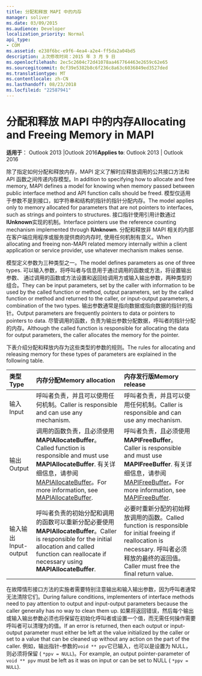 ```yaml
---
title: 分配和释放 MAPI 中的内存
manager: soliver
ms.date: 03/09/2015
ms.audience: Developer
localization_priority: Normal
api_type:
- COM
ms.assetid: e238f6bc-e9f6-4ea4-a2e4-ff5da2a04bd5
description: 上次修改时间：2015 年 3 月 9 日
ms.openlocfilehash: 2ec5c2604c72d41078aa467764463e2659c62e65
ms.sourcegitcommit: 0cf39e5382b8c6f236c8a63c6036849ed3527ded
ms.translationtype: MT
ms.contentlocale: zh-CN
ms.lasthandoff: 08/23/2018
ms.locfileid: "22587941"
---
```

# <a name="allocating-and-freeing-memory-in-mapi"></a><span data-ttu-id="aa493-103">分配和释放 MAPI 中的内存</span><span class="sxs-lookup"><span data-stu-id="aa493-103">Allocating and Freeing Memory in MAPI</span></span>

  
  
<span data-ttu-id="aa493-104">**适用于**： Outlook 2013 |Outlook 2016</span><span class="sxs-lookup"><span data-stu-id="aa493-104">**Applies to**: Outlook 2013 | Outlook 2016</span></span> 
  
<span data-ttu-id="aa493-105">除了指定如何分配和释放内存，MAPI 定义了解时应释放调用的公共接口方法和 API 函数之间传递内存模型。</span><span class="sxs-lookup"><span data-stu-id="aa493-105">In addition to specifying how to allocate and free memory, MAPI defines a model for knowing when memory passed between public interface method and API function calls should be freed.</span></span> <span data-ttu-id="aa493-106">模型仅适用于参数不是到接口，如字符串和结构的指针的指针分配内存。</span><span class="sxs-lookup"><span data-stu-id="aa493-106">The model applies only to memory allocated for parameters that are not pointers to interfaces, such as strings and pointers to structures.</span></span> <span data-ttu-id="aa493-107">接口指针使用引用计数通过**IUnknown**实现的机制。</span><span class="sxs-lookup"><span data-stu-id="aa493-107">Interface pointers use the reference counting mechanism implemented through **IUnknown**.</span></span> <span data-ttu-id="aa493-108">分配和释放非 MAPI 相关的内部在客户端应用程序或服务提供商的内存时, 使用任何机制有意义。</span><span class="sxs-lookup"><span data-stu-id="aa493-108">When allocating and freeing non-MAPI related memory internally within a client application or service provider, use whatever mechanism makes sense.</span></span> 
  
<span data-ttu-id="aa493-109">模型定义参数为三种类型之一。</span><span class="sxs-lookup"><span data-stu-id="aa493-109">The model defines parameters as one of three types.</span></span> <span data-ttu-id="aa493-110">可以输入参数，将呼叫者与信息用于通过调用的函数或方法，将设置输出参数、 通过调用的函数或方法设置和返回给调用方或输入输出参数，两种类型的组合。</span><span class="sxs-lookup"><span data-stu-id="aa493-110">They can be input parameters, set by the caller with information to be used by the called function or method, output parameters, set by the called function or method and returned to the caller, or input-output parameters, a combination of the two types.</span></span> <span data-ttu-id="aa493-111">输出参数通常是指向数据或指向数据的指针的指针。</span><span class="sxs-lookup"><span data-stu-id="aa493-111">Output parameters are frequently pointers to data or pointers to pointers to data.</span></span> <span data-ttu-id="aa493-112">尽管调用的函数，负责为输出参数分配数据，呼叫者的指针分配的内存。</span><span class="sxs-lookup"><span data-stu-id="aa493-112">Although the called function is responsible for allocating the data for output parameters, the caller allocates the memory for the pointer.</span></span> 
  
<span data-ttu-id="aa493-113">下表介绍分配和释放内存为这些类型的参数的规则。</span><span class="sxs-lookup"><span data-stu-id="aa493-113">The rules for allocating and releasing memory for these types of parameters are explained in the following table.</span></span>
  
|<span data-ttu-id="aa493-114">**类型**</span><span class="sxs-lookup"><span data-stu-id="aa493-114">**Type**</span></span>|<span data-ttu-id="aa493-115">**内存分配**</span><span class="sxs-lookup"><span data-stu-id="aa493-115">**Memory allocation**</span></span>|<span data-ttu-id="aa493-116">**内存发行版**</span><span class="sxs-lookup"><span data-stu-id="aa493-116">**Memory release**</span></span>|
|:-----|:-----|:-----|
|<span data-ttu-id="aa493-117">输入</span><span class="sxs-lookup"><span data-stu-id="aa493-117">Input</span></span>  <br/> |<span data-ttu-id="aa493-118">呼叫者负责，并且可以使用任何机制。</span><span class="sxs-lookup"><span data-stu-id="aa493-118">Caller is responsible and can use any mechanism.</span></span>  <br/> |<span data-ttu-id="aa493-119">呼叫者负责，并且可以使用任何机制。</span><span class="sxs-lookup"><span data-stu-id="aa493-119">Caller is responsible and can use any mechanism.</span></span>  <br/> |
|<span data-ttu-id="aa493-120">输出</span><span class="sxs-lookup"><span data-stu-id="aa493-120">Output</span></span>  <br/> |<span data-ttu-id="aa493-121">调用的函数负责，且必须使用**MAPIAllocateBuffer**。</span><span class="sxs-lookup"><span data-stu-id="aa493-121">Called function is responsible and must use **MAPIAllocateBuffer**.</span></span> <span data-ttu-id="aa493-122">有关详细信息，请参阅[MAPIAllocateBuffer](mapiallocatebuffer.md)。</span><span class="sxs-lookup"><span data-stu-id="aa493-122">For more information, see [MAPIAllocateBuffer](mapiallocatebuffer.md).</span></span>  <br/> |<span data-ttu-id="aa493-123">呼叫者负责，且必须使用**MAPIFreeBuffer**。</span><span class="sxs-lookup"><span data-stu-id="aa493-123">Caller is responsible and must use **MAPIFreeBuffer**.</span></span> <span data-ttu-id="aa493-124">有关详细信息，请参阅[MAPIFreeBuffer](mapifreebuffer.md)。</span><span class="sxs-lookup"><span data-stu-id="aa493-124">For more information, see [MAPIFreeBuffer](mapifreebuffer.md).</span></span>  <br/> |
|<span data-ttu-id="aa493-125">输入输出</span><span class="sxs-lookup"><span data-stu-id="aa493-125">Input-output</span></span>  <br/> |<span data-ttu-id="aa493-126">呼叫者负责的初始分配和调用的函数可以重新分配必要使用**MAPIAllocateBuffer**。</span><span class="sxs-lookup"><span data-stu-id="aa493-126">Caller is responsible for the initial allocation and called function can reallocate if necessary using **MAPIAllocateBuffer**.</span></span>  <br/> |<span data-ttu-id="aa493-127">必要时重新分配的初始释放调用的函数。</span><span class="sxs-lookup"><span data-stu-id="aa493-127">Called function is responsible for initial freeing if reallocation is necessary.</span></span> <span data-ttu-id="aa493-128">呼叫者必须释放的最终的返回值。</span><span class="sxs-lookup"><span data-stu-id="aa493-128">Caller must free the final return value.</span></span>  <br/> |
   
<span data-ttu-id="aa493-129">在故障情形接口方法的实施者需要特别注意输出和输入输出参数，因为呼叫者通常无法清除它们。</span><span class="sxs-lookup"><span data-stu-id="aa493-129">During failure conditions, implementers of interface methods need to pay attention to output and input-output parameters because the caller generally has no way to clean them up.</span></span> <span data-ttu-id="aa493-130">如果将返回错误，然后每个输出或输入输出参数必须也将保留在初始化呼叫者或设置一个值，而无需任何操作需要呼叫者可以清理为的值。</span><span class="sxs-lookup"><span data-stu-id="aa493-130">If an error is returned, then each output or input-output parameter must either be left at the value initialized by the caller or set to a value that can be cleaned up without any action on the part of the caller.</span></span> <span data-ttu-id="aa493-131">例如，输出指针-参数的`void ** ppv`它已输入，也可以是设置为 NULL，则必须将保留 ( `*ppv = NULL`)。</span><span class="sxs-lookup"><span data-stu-id="aa493-131">For example, an output pointer-parameter of  `void ** ppv` must be left as it was on input or can be set to NULL (  `*ppv = NULL`).</span></span>
  

